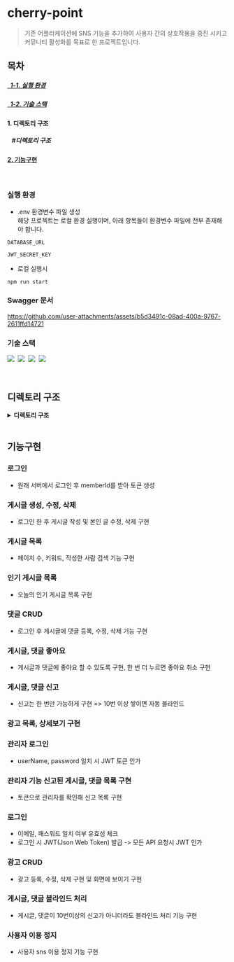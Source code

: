 # cherry-point
> 기존 어플리케이션에 SNS 기능을 추가하여 사용자 간의 상호작용을 증진 시키고 커뮤니티 활성화를 목표로 한 프로젝트입니다.

## 목차
##### [&nbsp;&nbsp;1-1. 실행 환경](#실행-환경)
##### [&nbsp;&nbsp;1-2. 기술 스택](#기술-스택)
#### 1. 디렉토리 구조
##### &nbsp;&nbsp; #디렉토리 구조
#### [2. 기능구현](#기능구현)
</br>

### 실행 환경
* .env 환경변수 파일 생성</br>
해당 프로젝트는 로컬 환경 실행이며, 아래 항목들이 환경변수 파일에 전부 존재해야 합니다.
```
DATABASE_URL

JWT_SECRET_KEY
```
* 로컬 실행시
```
npm run start
```

### Swagger 문서
https://github.com/user-attachments/assets/b5d3491c-08ad-400a-9767-2611ffd14721

### 기술 스택
<img src="https://img.shields.io/badge/TypeScript-version 5-3178C6">&nbsp;
<img src="https://img.shields.io/badge/Nest.js-version 10-E0234E">&nbsp;
<img src="https://img.shields.io/badge/TypeORM-version 0.3-fcad03">&nbsp;
<img src="https://img.shields.io/badge/MySQL-version 8-00758F">&nbsp;

</br>

## 디렉토리 구조

<details>
<summary><strong>디렉토리 구조</strong></summary>
<div markdown="1">
 
```bash
├─prisma
├─src
│  ├─common
│  ├─decorators
│  └─module
│      ├─admin
│      ├─auth
│      ├─comment
│      ├─hot-posting
│      ├─member
│      ├─personally-ad
│      ├─point
│      │  └─repositorires
│      ├─posting
│      ├─posting-score
│      ├─prisma
│      ├─report
│      └─upload
└─test
```
</div>
</details>

</br>

## 기능구현
### 로그인
* 원래 서버에서 로그인 후 memberId를 받아 토큰 생성

### 게시글 생성, 수정, 삭제
* 로그인 한 후 게시글 작성 및 본인 글 수정, 삭제 구현

### 게시글 목록
* 페이지 수, 키워드, 작성한 사람 검색 기능 구현

### 인기 게시글 목록
* 오늘의 인기 게시글 목록 구현

### 댓글 CRUD
* 로그인 후 게시글에 댓글 등록, 수정, 삭제 기능 구현

### 게시글, 댓글 좋아요
* 게시글과 댓글에 좋아요 할 수 있도록 구현, 한 번 더 누르면 좋아요 취소 구현

### 게시글, 댓글 신고
* 신고는 한 번만 가능하게 구현 => 10번 이상 쌓이면 자동 블라인드

### 광고 목록, 상세보기 구현

### 관리자 로그인
* userName, password 일치 시 JWT 토큰 인가

### 관리자 기능 신고된 게시글, 댓글 목록 구현
* 토큰으로 관리자를 확인해 신고 목록 구현

### 로그인
* 이메일, 패스워드 일치 여부 유효성 체크
* 로그인 시 JWT(Json Web Token) 발급 -> 모든 API 요청시 JWT 인가

### 광고 CRUD
* 광고 등록, 수정, 삭제 구현 및 화면에 보이기 구현

### 게시글, 댓글 블라인드 처리 
* 게시글, 댓글이 10번이상의 신고가 아니더라도 블라인드 처리 기능 구현
  
### 사용자 이용 정지
* 사용자 sns 이용 정지 기능 구현 

</br>
